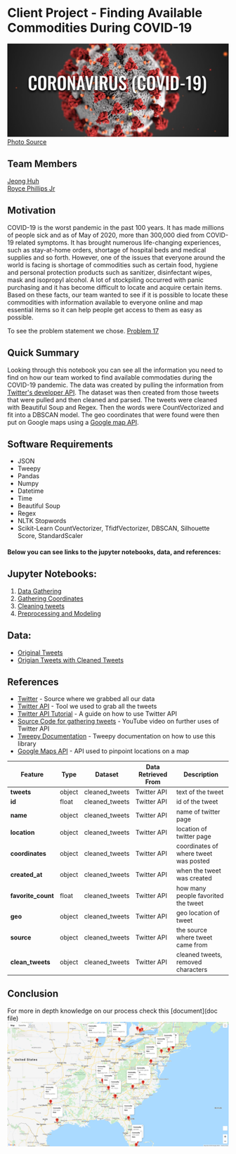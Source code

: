 # Client Project - Finding Available Commodities During COVID-19
![](imgs/CoronaVirusHeader-Final-3-1536x647.jpg)
[Photo Source](https://www.furman.edu/covid-19/)

## Team Members 
[Jeong Huh](https://www.linkedin.com/in/jeong-huh/)
<br>[Royce Phillips Jr](https://www.linkedin.com/in/roycephillipsjr/)

## Motivation
COVID-19 is the worst pandemic in the past 100 years. It has made millions of people sick and as of May of 2020, more than 300,000 died from COVID-19 related symptoms. It has brought numerous life-changing experiences, such as stay-at-home orders, shortage of hospital beds and medical supplies and so forth. However, one of the issues that everyone around the world is facing is shortage of commodities such as certain food, hygiene and personal protection products such as sanitizer, disinfectant wipes, mask and isopropyl alcohol. A lot of stockpiling occurred with panic purchasing and it has become difficult to locate and acquire certain items. Based on these facts, our team wanted to see if it is possible to locate these commodities with information available to everyone online and map essential items so it can help people get access to them as easy as possible.

To see the problem statement we chose. [Problem 17](Presentation_Files/problem_17.txt)

## Quick Summary
Looking through this notebook you can see all the information you need to find on how our team worked to find available commodaties during the COVID-19 pandemic. The data was created by pulling the information from [Twitter's developer API](https://developer.twitter.com/en/docs). The dataset was then created from those tweets that were pulled and then cleaned and parsed. The tweets were cleaned with Beautiful Soup and Regex. Then the words were CountVectorized and fit into a DBSCAN model. The geo coordinates that were found were then put on Google maps using a [Google map API](https://developers.google.com/maps/documentation).

## Software Requirements
- JSON
- Tweepy
- Pandas
- Numpy
- Datetime
- Time
- Beautiful Soup
- Regex
- NLTK Stopwords
- Scikit-Learn CountVectorizer, TfidfVectorizer, DBSCAN, Silhouette Score, StandardScaler

#### Below you can see links to the jupyter notebooks, data, and references:

## Jupyter Notebooks:

1. [Data Gathering](00_Gathering_tweets.ipynb)
2. [Gathering Coordinates](01_Gathering_coordinates.ipynb)
3. [Cleaning tweets](02_Cleaning_tweets.ipynb)
4. [Preprocessing and Modeling](03_Preprocessing_Modeling.ipynb)


## Data:
- [Original Tweets](datasets/all_commodities_tweets.csv)
- [Origian Tweets with Cleaned Tweets](Datasets/cleaned_tweets.csv)


##  References
- [Twitter](https://twitter.com/) - Source where we grabbed all our data
- [Twitter API](https://developer.twitter.com/en/docs) - Tool we used to grab all the tweets
- [Twitter API Tutorial](http://socialmedia-class.org/twittertutorial.html) - A guide on how to use Twitter API
- [Source Code for gathering tweets](https://www.youtube.com/watch?v=WX0MDddgpA4&list=PL5tcWHG-UPH2zBfOz40HSzcGUPAVOOnu1&index=3) - YouTube video on further uses of Twitter API
- [Tweepy Documentation](http://docs.tweepy.org/en/v3.8.0/index.html) - Tweepy documentation on how to use this library
- [Google Maps API](https://developers.google.com/maps/documentation) - API used to pinpoint locations on a map




Feature|    Type|    Dataset|Data Retrieved From|Description|
-------|--------|-----------|-------------------|-----------|
**tweets**|object|cleaned_tweets|Twitter API|text of the tweet|
**id**|float|cleaned_tweets|Twitter API|id of the tweet|
**name**|object|cleaned_tweets|Twitter API|name of twitter page|
**location**|object|cleaned_tweets|Twitter API|location of twitter page|
**coordinates**|object|cleaned_tweets|Twitter API|coordinates of where tweet was posted|
**created_at**|object|cleaned_tweets|Twitter API|when the tweet was created|
**favorite_count**|float|cleaned_tweets|Twitter API|how many people favorited the tweet|
**geo**|object|cleaned_tweets|Twitter API|geo location of tweet|
**source**|object|cleaned_tweets|Twitter API|the source where tweet came from|
**clean_tweets**|object|cleaned_tweets|Twitter API|cleaned tweets, removed characters|

## Conclusion

For more in depth knowledge on our process check this [document](doc file)
![](map-commodity.png)
